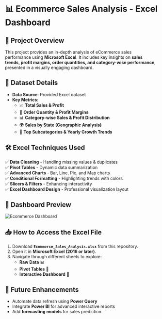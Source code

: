 # 📊 Ecommerce Sales Analysis - Excel Dashboard

## 🚀 Project Overview  
This project provides an in-depth analysis of eCommerce sales performance using **Microsoft Excel**. It includes key insights on **sales trends, profit margins, order quantities, and category-wise performance**, presented in a visually engaging dashboard.  

## 📂 Dataset Details  
- **Data Source**: Provided Excel dataset  
- **Key Metrics**:  
  - 📈 **Total Sales & Profit**  
  - 🛒 **Order Quantity & Profit Margins**  
  - 📊 **Category-wise Sales & Profit Distribution**  
  - 🌍 **Sales by State (Geographic Analysis)**  
  - 🎯 **Top Subcategories & Yearly Growth Trends**  

## 🛠 Excel Techniques Used  
✅ **Data Cleaning** - Handling missing values & duplicates  
✅ **Pivot Tables** - Dynamic data summarization  
✅ **Advanced Charts** - Bar, Line, Pie, and Map charts  
✅ **Conditional Formatting** - Highlighting trends with colors  
✅ **Slicers & Filters** - Enhancing interactivity  
✅ **Excel Dashboard Design** - Professional visualization layout  

## 📸 Dashboard Preview  
![Ecommerce Dashboard](images/dashboard.png)  

## 📥 How to Access the Excel File  
1. Download **`Ecommerce_Sales_Analysis.xlsx`** from this repository.  
2. Open it in **Microsoft Excel (2016 or later)**.  
3. Navigate through different sheets to explore:  
   - **Raw Data** 📊  
   - **Pivot Tables** 🔄  
   - **Interactive Dashboard** 🚀  

## 🔮 Future Enhancements  
- Automate data refresh using **Power Query**  
- Integrate **Power BI** for advanced interactive reports  
- Add **forecasting models** for sales prediction  


